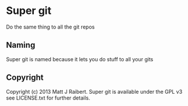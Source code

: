 # Super git

Do the same thing to all the git repos

## Naming

Super git is named because it lets you do stuff to all your gits

## Copyright

Copyright (c) 2013 Matt J Raibert.
Super git is available under the GPL v3 see LICENSE.txt for further details.
